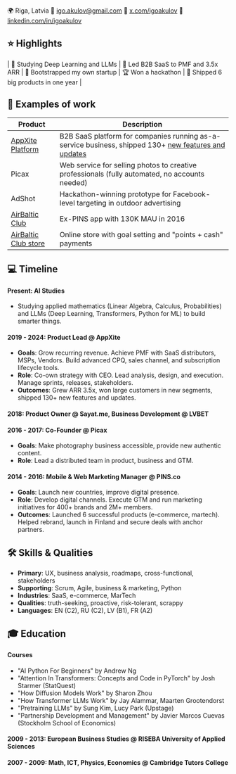🌍 Riga, Latvia 📧 igo.akulov@gmail.com 🔗 [x.com/igoakulov](x.com/igoakulov) 🔗 [linkedin.com/in/igoakulov](linkedin.com/in/igoakulov)

## ⭐ Highlights

| 🤖 Studying Deep Learning and LLMs | 🚀 Led B2B SaaS to PMF and 3.5x ARR | 🐣 Bootstrapped my own startup | 🏆 Won a hackathon | 🚢 Shipped 6 big products in one year |

## 💎 Examples of work

| Product | Description |
|---------|-------------|
| [AppXite Platform](https://www.appxite.com/) | B2B SaaS platform for companies running as-a-service business, shipped 130+ [new features and updates](https://support.appxite.com/hc/en-us/sections/360003529760-Product-Releases) |
| Picax | Web service for selling photos to creative professionals (fully automated, no accounts needed) |
| AdShot | Hackathon-winning prototype for Facebook-level targeting in outdoor advertising |
| [AirBaltic Club](https://apps.apple.com/lv/app/airbaltic/id1144087109) | Ex-PINS app with 130K MAU in 2016 |
| [AirBaltic Club store](https://spend.airbalticclub.com/) | Online store with goal setting and "points + cash" payments |

## 💻 Timeline

#### Present: AI Studies
* Studying applied mathematics (Linear Algebra, Calculus, Probabilities) and LLMs (Deep Learning, Transformers, Python for ML) to build smarter things.

#### 2019 - 2024: Product Lead @ AppXite
* **Goals**: Grow recurring revenue. Achieve PMF with SaaS distributors, MSPs, Vendors. Build advanced CPQ, sales channel, and subscription lifecycle tools.
* **Role**: Co-own strategy with CEO. Lead analysis, design, and execution. Manage sprints, releases, stakeholders.
* **Outcomes**: Grew ARR 3.5x, won large customers in new segments, shipped 130+ new features and updates.

#### 2018: Product Owner @ Sayat.me, Business Development @ LVBET

#### 2016 - 2017:  Co-Founder @ Picax
* **Goals**: Make photography business accessible, provide new authentic content.
* **Role**: Lead a distributed team in product, business and GTM.

#### 2014 - 2016: Mobile & Web Marketing Manager @ PINS.co
* **Goals**: Launch new countries, improve digital presence.
* **Role**: Develop digital channels. Execute GTM and run marketing initiatives for 400+ brands and 2M+ members.
* **Outcomes**: Launched 6 successful products (e-commerce, martech). Helped rebrand, launch in Finland and secure deals with anchor partners.

## 🛠️ Skills & Qualities
* **Primary**: UX, business analysis, roadmaps, cross-functional, stakeholders
* **Supporting**: Scrum, Agile, business & marketing, Python
* **Industries**: SaaS, e-commerce, MarTech
* **Qualities**: truth-seeking, proactive, risk-tolerant, scrappy
* **Languages**: EN (C2), RU (C2), LV (B1), FR (A2)

## 🎓 Education

#### Courses
* "AI Python For Beginners" by Andrew Ng
* "Attention In Transformers: Concepts and Code in PyTorch" by Josh Starmer (StatQuest)
* "How Diffusion Models Work" by Sharon Zhou
* "How Transformer LLMs Work" by Jay Alammar, Maarten Grootendorst
* "Pretraining LLMs" by Sung Kim, Lucy Park (Upstage)
* "Partnership Development and Management" by Javier Marcos Cuevas (Stockholm School of Economics)

#### 2009 - 2013: European Business Studies @ RISEBA University of Applied Sciences

#### 2007 - 2009: Math, ICT, Physics, Economics @ Cambridge Tutors College